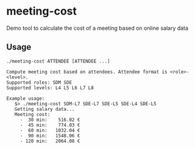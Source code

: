 # meeting-cost
Demo tool to calculate the cost of a meeting based on online salary data

## Usage

```
./meeting-cost ATTENDEE [ATTENDEE ...]

Compute meeting cost based on attendees. Attendee format is <role>-<level>.
Supported roles: SDM SDE
Supported levels: L4 L5 L6 L7 L8

Example usage:
   $> ./meeting-cost SDM-L7 SDE-L7 SDE-L5 SDE-L4 SDE-L5
   Getting salary data...
   Meeting cost:
     -  30 min:    516.02 €
     -  45 min:    774.03 €
     -  60 min:   1032.04 €
     -  90 min:   1548.06 €
     - 120 min:   2064.08 €
```
